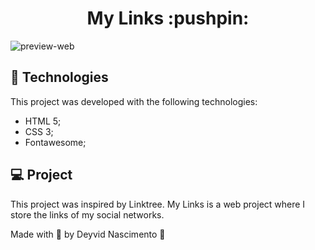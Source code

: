 <h1 align="center"> My Links :pushpin:</h1>

![preview-web](https://github.com/dwyvid1/mylinks/blob/main/img/mylinks-web.png)

## :rocket: Technologies
This project was developed with the following technologies:
* HTML 5;
* CSS 3;
* Fontawesome;

## 💻 Project
This project was inspired by Linktree. My Links is a web project where I store the links of my social networks.

Made with :purple_heart: by Deyvid Nascimento :wave:
